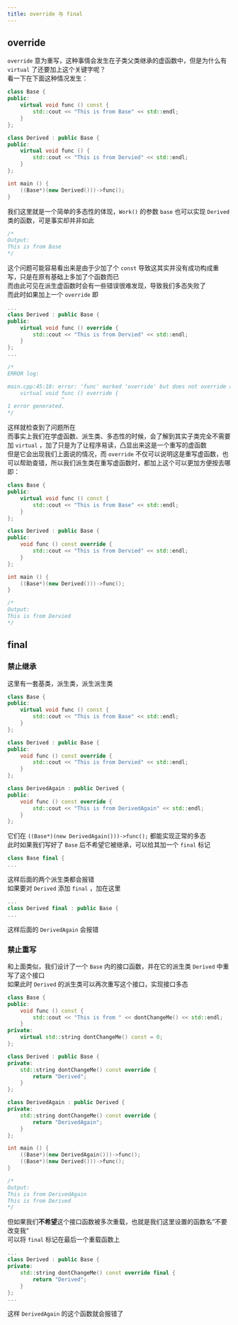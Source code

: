 ```yaml
---
title: override 与 final
---
```


## override

`override` 意为重写，这种事情会发生在子类父类继承的虚函数中，但是为什么有 `virtual` 了还要加上这个关键字呢？  
看一下在下面这种情况发生：  

```cpp
class Base {
public:
    virtual void func () const {
        std::cout << "This is from Base" << std::endl;
    }
};

class Derived : public Base {
public:
    virtual void func () {
        std::cout << "This is from Dervied" << std::endl;
    }
};

int main () {
    ((Base*)(new Derived()))->func();
}
```

我们这里就是一个简单的多态性的体现，`Work()` 的参数 `base` 也可以实现 `Derived` 类的函数，可是事实却并非如此  

```cpp
/*
Output:
This is from Base
*/
```

这个问题可能容易看出来是由于少加了个 `const` 导致这其实并没有成功构成重写，只是在原有基础上多加了个函数而已  
而由此可见在派生虚函数时会有一些错误很难发现，导致我们多态失败了  
而此时如果加上一个 `override` 即

```cpp
...
class Derived : public Base {
public:
    virtual void func () override {
        std::cout << "This is from Dervied" << std::endl;
    }
};
...

/*
ERROR log:

main.cpp:45:18: error: 'func' marked 'override' but does not override any member functions
    virtual void func () override { 
                 ^
1 error generated.
*/
```

这样就检查到了问题所在  
而事实上我们在学虚函数、派生类、多态性的时候，会了解到其实子类完全不需要加 `virtual` ，加了只是为了让程序易读，凸显出来这是一个重写的虚函数  
但是它会出现我们上面说的情况，而 `override` 不仅可以说明这是重写虚函数，也可以帮助查错，所以我们派生类在重写虚函数时，都加上这个可以更加方便按去哪  
即：  

```cpp
class Base {
public:
    virtual void func () const {
        std::cout << "This is from Base" << std::endl;
    }
};

class Derived : public Base {
public:
    void func () const override { 
        std::cout << "This is from Dervied" << std::endl;
    }
};

int main () {
    ((Base*)(new Derived()))->func();
}

/*
Output:
This is from Dervied
*/
```

## final
  
### 禁止继承

这里有一套基类，派生类，派生派生类

```cpp
class Base {
public:
    virtual void func () const {
        std::cout << "This is from Base" << std::endl;
    }
};

class Derived : public Base {
public:
    void func () const override { 
        std::cout << "This is from Dervied" << std::endl;
    }
};

class DerivedAgain : public Derived {
public:
    void func () const override {
        std::cout << "This is from DerivedAgain" << std::endl;
    }
};
```

它们在 `((Base*)(new DerivedAgain()))->func();` 都能实现正常的多态  
此时如果我们写好了 `Base` 后不希望它被继承，可以给其加一个 `final` 标记  

```cpp
class Base final {
...
```

这样后面的两个派生类都会报错  
如果要对 `Derived` 添加 `final` ，加在这里  

```cpp
...
class Derived final : public Base {
...
```

这样后面的 `DerivedAgain` 会报错  


### 禁止重写

和上面类似，我们设计了一个 `Base` 内的接口函数，并在它的派生类 `Derived` 中重写了这个接口  
如果此时 `Derived` 的派生类可以再次重写这个接口，实现接口多态  

```cpp
class Base {
public:
    void func () const {
        std::cout << "This is from " << dontChangeMe() << std::endl;
    }
private:
    virtual std::string dontChangeMe() const = 0;
};

class Derived : public Base {
private:
    std::string dontChangeMe() const override {
        return "Derived";
    }
};

class DerivedAgain : public Derived {
private:
    std::string dontChangeMe() const override {
        return "DerivedAgain";
    }
};

int main () {
    ((Base*)(new DerivedAgain()))->func();
    ((Base*)(new Derived()))->func();
}

/*
Output:
This is from DerivedAgain
This is from Derived
*/
```

但如果我们**不希望**这个接口函数被多次重载，也就是我们这里设置的函数名”不要改变我“  
可以将 `final` 标记在最后一个重载函数上  

```cpp
...
class Derived : public Base {
private:
    std::string dontChangeMe() const override final {
        return "Derived";
    }
};
...
```

这样 `DerivedAgain` 的这个函数就会报错了